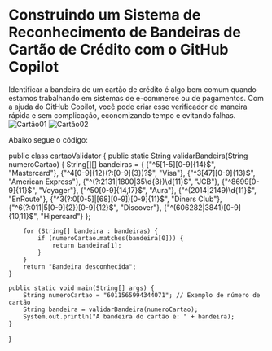 # Construindo um Sistema de Reconhecimento de Bandeiras de Cartão de Crédito com o GitHub Copilot

Identificar a bandeira de um cartão de crédito é algo bem comum quando estamos trabalhando em sistemas 
de e-commerce ou de pagamentos. Com a ajuda do GitHub Copilot, você pode criar esse verificador de maneira 
rápida e sem complicação, economizando tempo e evitando falhas.
![Cartão01](https://github.com/user-attachments/assets/9ae2cb96-853d-4cce-9873-015d02b176b7)
![Cartão02](https://github.com/user-attachments/assets/1b3e6550-4942-49df-9fcc-5e0f296d951c)

Abaixo segue o código:

public class cartaoValidator {
	public static String validarBandeira(String numeroCartao) {
        String[][] bandeiras = {
            {"^5[1-5][0-9]{14}$", "Mastercard"},
            {"^4[0-9]{12}(?:[0-9]{3})?$", "Visa"},
            {"^3[47][0-9]{13}$", "American Express"},
            {"^(?:2131|1800|35\\d{3})\\d{11}$", "JCB"},
            {"^8699[0-9]{11}$", "Voyager"},
            {"^50[0-9]{14,17}$", "Aura"},
            {"^(2014|2149)\\d{11}$", "EnRoute"},
            {"^3(?:0[0-5]|[68][0-9])[0-9]{11}$", "Diners Club"},
            {"^6(?:011|5[0-9]{2})[0-9]{12}$", "Discover"},
            {"^(606282|3841)[0-9]{10,11}$", "Hipercard"}
        };

        for (String[] bandeira : bandeiras) {
            if (numeroCartao.matches(bandeira[0])) {
                return bandeira[1];
            }
        }
        return "Bandeira desconhecida";
    }

    public static void main(String[] args) {
        String numeroCartao = "6011565994344071"; // Exemplo de número de cartão
        String bandeira = validarBandeira(numeroCartao);
        System.out.println("A bandeira do cartão é: " + bandeira);
    }	
}
